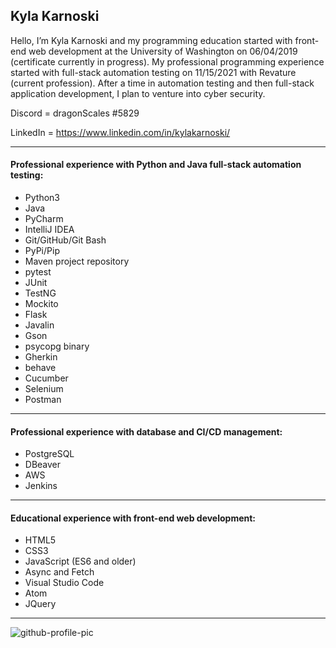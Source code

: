 ## Kyla Karnoski

Hello, I’m Kyla Karnoski and my programming education started with front-end web development at the University of Washington on 06/04/2019 (certificate currently in progress). My professional programming experience started with full-stack automation testing on 11/15/2021 with Revature (current profession). After a time in automation testing and then full-stack application development, I plan to venture into cyber security.


Discord = dragonScales #5829

LinkedIn = https://www.linkedin.com/in/kylakarnoski/


------------
#### Professional experience with Python and Java full-stack automation testing:
 - Python3
 - Java
 - PyCharm
 - IntelliJ IDEA
 - Git/GitHub/Git Bash
 - PyPi/Pip
 - Maven project repository
 - pytest
 - JUnit
 - TestNG
 - Mockito
 - Flask
 - Javalin
 - Gson
 - psycopg binary
 - Gherkin
 - behave
 - Cucumber
 - Selenium
 - Postman


------------
#### Professional experience with database and CI/CD management:
 - PostgreSQL
 - DBeaver
 - AWS
 - Jenkins


------------
#### Educational experience with front-end web development:
 - HTML5
 - CSS3
 - JavaScript (ES6 and older)
 - Async and Fetch
 - Visual Studio Code
 - Atom
 - JQuery


------------
![github-profile-pic](https://user-images.githubusercontent.com/82429567/158668590-86d35d1f-b2bc-4b50-b4cf-14a3b28be4b6.jpg)
